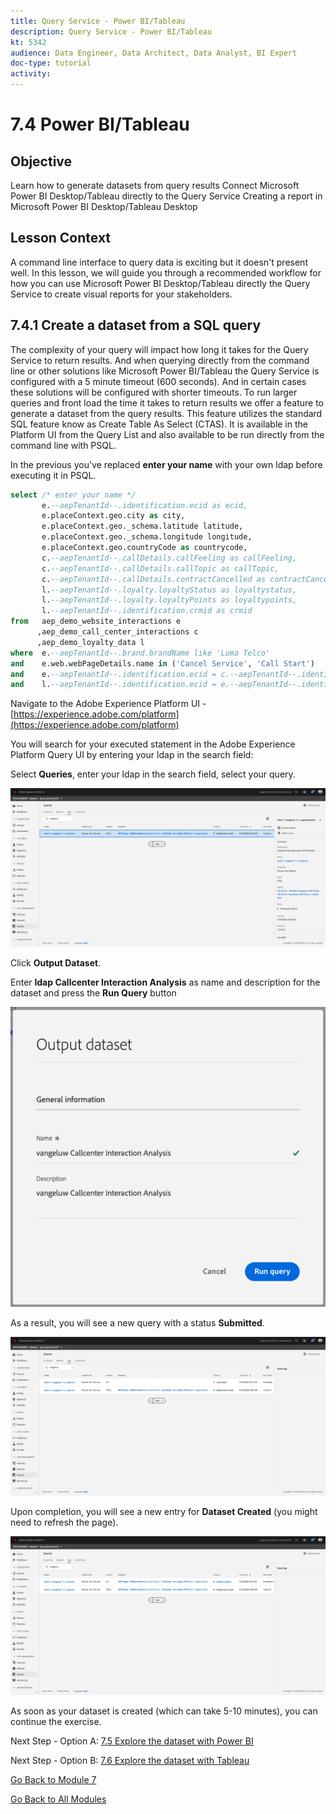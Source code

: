 ```yaml
---
title: Query Service - Power BI/Tableau
description: Query Service - Power BI/Tableau
kt: 5342
audience: Data Engineer, Data Architect, Data Analyst, BI Expert
doc-type: tutorial
activity: 
---
```


# 7.4 Power BI/Tableau

## Objective

Learn how to generate datasets from query results
Connect Microsoft Power BI Desktop/Tableau directly to the Query Service
Creating a report in Microsoft Power BI Desktop/Tableau Desktop

## Lesson Context

A command line interface to query data is exciting but it doesn't present well. In this lesson, we will guide you through a recommended workflow for how you can use Microsoft Power BI Desktop/Tableau directly the Query Service to create visual reports for your stakeholders.

## 7.4.1 Create a dataset from a SQL query

The complexity of your query will impact how long it takes for the Query Service to return results. And when querying directly from the command line or other solutions like Microsoft Power BI/Tableau the Query Service is configured with a 5 minute timeout (600 seconds). And in certain cases these solutions will be configured with shorter timeouts. To run larger queries and front load the time it takes to return results we offer a feature to generate a dataset from the query results. This feature utilizes the standard SQL feature know as Create Table As Select (CTAS). It is available in the Platform UI from the Query List and also available to be run directly from the command line with PSQL.

In the previous you've replaced **enter your name** with your own ldap before executing it in PSQL.

```sql
select /* enter your name */
       e.--aepTenantId--.identification.ecid as ecid,
       e.placeContext.geo.city as city,
       e.placeContext.geo._schema.latitude latitude,
       e.placeContext.geo._schema.longitude longitude,
       e.placeContext.geo.countryCode as countrycode,
       c.--aepTenantId--.callDetails.callFeeling as callFeeling,
       c.--aepTenantId--.callDetails.callTopic as callTopic,
       c.--aepTenantId--.callDetails.contractCancelled as contractCancelled,
       l.--aepTenantId--.loyalty.loyaltyStatus as loyaltystatus,
       l.--aepTenantId--.loyalty.loyaltyPoints as loyaltypoints,
       l.--aepTenantId--.identification.crmid as crmid
from   aep_demo_website_interactions e
      ,aep_demo_call_center_interactions c
      ,aep_demo_loyalty_data l
where  e.--aepTenantId--.brand.brandName like 'Luma Telco'
and    e.web.webPageDetails.name in ('Cancel Service', 'Call Start')
and    e.--aepTenantId--.identification.ecid = c.--aepTenantId--.identification.ecid
and    l.--aepTenantId--.identification.ecid = e.--aepTenantId--.identification.ecid;
```

Navigate to the Adobe Experience Platform UI - [https://experience.adobe.com/platform](https://experience.adobe.com/platform)

You will search for your executed statement in the Adobe Experience Platform Query UI by entering your ldap in the search field:

Select **Queries**, enter your ldap in the search field, select your query.

![search-query-for-ctas.png](./images/search-query-for-ctas.png)

Click **Output Dataset**.

Enter **ldap Callcenter Interaction Analysis** as name and description for the dataset and press the **Run Query** button

![create-ctas-dataset.png](./images/create-ctas-dataset.png)

As a result, you will see a new query with a status **Submitted**.

![ctas-query-submitted.png](./images/ctas-query-submitted.png)

Upon completion, you will see a new entry for **Dataset Created** (you might need to refresh the page).

![ctas-dataset-created.png](./images/ctas-dataset-created.png)

As soon as your dataset is created (which can take 5-10 minutes), you can continue the exercise.

Next Step - Option A: [7.5 Explore the dataset with Power BI](./ex5.md)

Next Step - Option B: [7.6 Explore the dataset with Tableau](./ex6.md)

[Go Back to Module 7](./query-service.md)

[Go Back to All Modules](../../overview.md)
